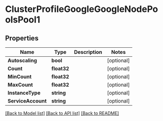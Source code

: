 # ClusterProfileGoogleGoogleNodePoolsPool1

## Properties
Name | Type | Description | Notes
------------ | ------------- | ------------- | -------------
**Autoscaling** | **bool** |  | [optional] 
**Count** | **float32** |  | [optional] 
**MinCount** | **float32** |  | [optional] 
**MaxCount** | **float32** |  | [optional] 
**InstanceType** | **string** |  | [optional] 
**ServiceAccount** | **string** |  | [optional] 

[[Back to Model list]](../README.md#documentation-for-models) [[Back to API list]](../README.md#documentation-for-api-endpoints) [[Back to README]](../README.md)


